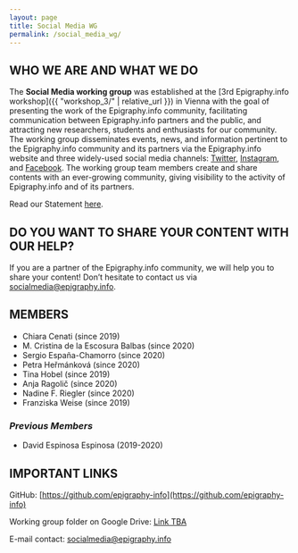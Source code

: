 ```yaml
---
layout: page
title: Social Media WG
permalink: /social_media_wg/
---
```



## WHO WE ARE AND WHAT WE DO

The **Social Media working group** was established at the [3rd Epigraphy.info workshop]({{ "workshop_3/" | relative_url }})
 in Vienna with the goal of presenting the work of the Epigraphy.info community, facilitating communication between Epigraphy.info partners and the public, and attracting new researchers, students and enthusiasts for our community.
The working group disseminates events, news, and information pertinent to the Epigraphy.info community and its partners via the Epigraphy.info website and three widely-used social media channels: [Twitter](https://twitter.com/epigraphy_info), [Instagram](https://www.instagram.com/epigraphy.info/), and [Facebook](https://www.facebook.com/epigraphy.info/). The working group team members create and share contents with an ever-growing community, giving visibility to the activity of Epigraphy.info and of its partners.

Read our Statement [here](https://docs.google.com/document/d/1KKpK_mSPYoBqlkYwb-tp60J-Tfqri5mBDu9w3_0abS0/edit?usp=sharing).

## DO YOU WANT TO SHARE YOUR CONTENT WITH OUR HELP?

If you are a partner of the Epigraphy.info community, we will help you to share your content! Don’t hesitate to contact us via <a href = "mailto: socialmedia@epigraphy.info">socialmedia@epigraphy.info</a>.

## MEMBERS

* Chiara Cenati (since 2019)
* M. Cristina de la Escosura Balbas (since 2020)
* Sergio España-Chamorro (since 2020)
* Petra Heřmánková (since 2020)
* Tina Hobel (since 2019)
* Anja Ragolič (since 2020)
* Nadine F. Riegler (since 2020)
* Franziska Weise (since 2019)

### *Previous Members*

* David Espinosa Espinosa (2019-2020)

## IMPORTANT LINKS

GitHub: [https://github.com/epigraphy-info](https://github.com/epigraphy-info)

Working group folder on Google Drive: [Link TBA](https://www.providesomelinkhere.org/")

E-mail contact: <a href = "mailto: socialmedia@epigraphy.info">socialmedia@epigraphy.info</a>
